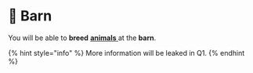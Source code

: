 # 🐣 Barn

You will be able to **breed** [**animals** ](../characters/animals/)at the **barn**.

{% hint style="info" %}
More information will be leaked in Q1.
{% endhint %}

